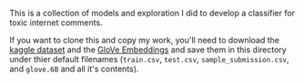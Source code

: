 This is a collection of models and exploration I did to develop a classifier for toxic internet comments. 

If you want to clone this and copy my work, you'll need to download the [kaggle dataset](https://www.kaggle.com/c/jigsaw-toxic-comment-classification-challenge/data) and the [GloVe Embeddings](http://nlp.stanford.edu/data/glove.6B.zip) and save them in this directory under thier default filenames (`train.csv`, `test.csv`, `sample_submission.csv`, and `glove.6B` and all it's contents).